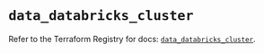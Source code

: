 # `data_databricks_cluster`

Refer to the Terraform Registry for docs: [`data_databricks_cluster`](https://registry.terraform.io/providers/databricks/databricks/1.62.1/docs/data-sources/cluster).
